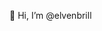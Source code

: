 👋 Hi, I’m @elvenbrill

<!---
elvenbrill/elvenbrill is a ✨ special ✨ repository because its `README.md` (this file) appears on your GitHub profile.
You can click the Preview link to take a look at your changes.
--->
